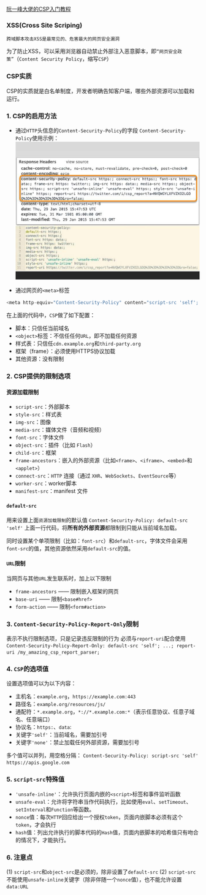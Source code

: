 [阮一峰大佬的CSP入门教程](http://www.ruanyifeng.com/blog/2016/09/csp.html)
### XSS(Cross Site Scriping)
`跨域脚本攻击XSS是最常见的、危害最大的网页安全漏洞`

为了防止XSS，可以采用浏览器自动禁止外部注入恶意脚本，即`“网页安全政策”`（`Content Security Policy`，缩写`CSP`）

### CSP实质
CSP的实质就是白名单制度，开发者明确告知客户端，哪些外部资源可以加载和运行。

### 1. CSP的启用方法
+ 通过`HTTP`头信息的`Content-Security-Policy`的字段
`Content-Security-Policy`使用示例：
![`Content-Security-Policy`使用示例](images/CSP示例.jpg)

+ 通过网页的`<meta>`标签
```js
<meta http-equiv="Content-Security-Policy" content="script-src 'self'; object-src 'none'; style-src cdn.example.org third-party.org; child-src https:">
```
在上面的代码中，`CSP`做了如下配置：
- 脚本：只信任当前域名
- `<object>`标签：不信任任何`URL`，即不加载任何资源
- 样式表：只信任`cdn.example.org`和`third-party.org`
- 框架（frame）：必须使用HTTPS协议加载
- 其他资源：没有限制

### 2. CSP提供的限制选项
#### 资源加载限制
+ `script-src`：外部脚本
+ `style-src`：样式表
+ `img-src`：图像
+ `media-src`：媒体文件（音频和视频）
+ `font-src`：字体文件
+ `object-src`：插件（比如 `Flash`）
+ `child-src`：框架
+ `frame-ancestors`：嵌入的外部资源（比如`<frame>`、`<iframe>`、`<embed>`和`<applet>`）
+ `connect-src`：`HTTP` 连接（通过 `XHR`、`WebSockets`、`EventSource`等）
+ `worker-src`：worker脚本
+ `manifest-src`：manifest 文件

#### `default-src`
用来设置上面`资源加载限制`的默认值
`Content-Security-Policy: default-src 'self'`
上面一行代码，将**所有的外部资源**都限制到只能从当前域名加载。

同时设置某个单项限制（比如：`font-src`）和`default-src`，字体文件会采用`font-src`的值，其他资源依然采用`default-src`的值。

#### `URL`限制
当网页与其他`URL`发生联系时，加上以下限制
+ `frame-ancestors` —— 限制嵌入框架的网页
+ `base-uri` —— 限制`<base#href>`
+ `form-action` —— 限制`<form#action>`

### 3. `Content-Security-Policy-Report-Only`限制
表示不执行限制选项，只是记录违反限制的行为
必须与`report-uri`配合使用
`Content-Security-Policy-Report-Only: default-src 'self'; ...; report-uri /my_amazing_csp_report_parser;`

### 4. `CSP`的选项值
设置选项值可以为以下内容：
+ 主机名：`example.org`，`https://example.com:443`
+ 路径名：`example.org/resources/js/`
+ 通配符：`*.example.org`，`*://*.example.com:*`（表示任意协议、任意子域名、任意端口）
+ 协议名：`https:`、`data`:
+ 关键字`'self'`：当前域名，需要加引号
+ 关键字`'none'`：禁止加载任何外部资源，需要加引号

多个值可以并列，用空格分隔：
`Content-Security-Policy: script-src 'self' https://apis.google.com`

### 5. `script-src`特殊值
+ `'unsafe-inline'`：允许执行页面内嵌的`<script>`标签和事件监听函数
+ `unsafe-eval`：允许将字符串当作代码执行，比如使用`eval`、`setTimeout`、`setInterval`和`Function`等函数。
+ `nonce`值：每次`HTTP`回应给出一个授权`token`，页面内嵌脚本必须有这个`token`，才会执行
+ `hash`值：列出允许执行的脚本代码的`Hash`值，页面内嵌脚本的哈希值只有吻合的情况下，才能执行。

### 6. 注意点
(1) `script-src`和`object-src`是必须的，除非设置了`default-src`
(2) `script-src`不能使用`unsafe-inline`关键字（除非伴随一个`nonce`值），也不能允许设置`data:URL`